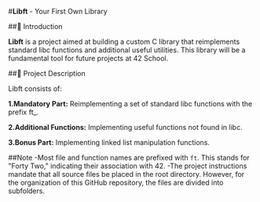 #**Libft** - Your First Own Library

##📌 Introduction

**Libft** is a project aimed at building a custom C library that reimplements standard libc functions and additional useful utilities. This library will be a fundamental tool for future projects at 42 School.

##📜 Project Description

Libft consists of:

**1.Mandatory Part:** Reimplementing a set of standard libc functions with the prefix ft_.

**2.Additional Functions:** Implementing useful functions not found in libc.

**3.Bonus Part:** Implementing linked list manipulation functions.

##Note
-Most file and function names are prefixed with `ft`. This stands for "Forty Two," indicating their association with 42.
-The project instructions mandate that all source files be placed in the root directory. However, for the organization of this GitHub repository, the files are divided into subfolders.
